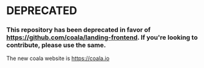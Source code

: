 # DEPRECATED

### This repository has been deprecated in favor of https://github.com/coala/landing-frontend. If you're looking to contribute, please use the same.

The new coala website is https://coala.io